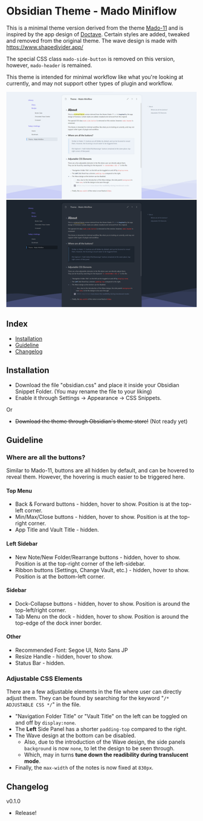 # Obsidian Theme - Mado Miniflow
This is a minimal theme version derived from the theme [Mado-11](https://github.com/hydescarf/Obsidian-Theme-Mado-11) and is inspired by the app design of [Doctave](https://www.doctave.com/). Certain styles are added, tweaked and removed from the original theme.
The wave design is made with https://www.shapedivider.app/

The special CSS class `mado-side-button` is removed on this version, however, `mado-header` is remained.

This theme is intended for minimal workflow like what you're looking at currently, and may not support other types of plugin and workflow.

![](cover-light.png)
![](cover-dark.png)

## Index

- [Installation](#installation)
- [Guideline](#guideline)
- [Changelog](#changelog)


## Installation

- Download the file "obsidian.css" and place it inside your Obsidian Snippet Folder. (You may rename the file to your liking)
- Enable it through Settings → Appearance → CSS Snippets.

Or

- ~~Download the theme through Obsidian's theme store!~~ (Not ready yet)


## Guideline

### Where are all the buttons?
Similar to Mado-11, buttons are all hidden by default, and can be hovered to reveal them. However, the hovering is much easier to be triggered here.

#### Top Menu

- Back & Forward buttons - hidden, hover to show. Position is at the top-left corner.
- Min/Max/Close buttons - hidden, hover to show. Position is at the top-right corner.
- App Title and Vault Title - hidden.

#### Left Sidebar

- New Note/New Folder/Rearrange buttons - hidden, hover to show. Position is at the top-right corner of the left-sidebar.
- Ribbon buttons (Settings, Change Vault, etc.) - hidden, hover to show. Position is at the bottom-left corner.

#### Sidebar

- Dock-Collapse buttons - hidden, hover to show. Position is around the top-left/right corner.
- Tab Menu on the dock - hidden, hover to show. Position is around the top-edge of the dock inner border.

#### Other

- Recommended Font: Segoe UI, Noto Sans JP
- Resize Handle - hidden, hover to show.
- Status Bar - hidden.



### Adjustable CSS Elements
There are a few adjustable elements in the file where user can directly adjust them.
They can be found by searching for the keyword "`/* ADJUSTABLE CSS */`" in the file.
- "Navigation Folder Title" or "Vault Title" on the left can be toggled on and off by `display:none`.
- The **Left** Side Panel has a shorter `padding-top` compared to the right.
- The Wave design at the bottom can be disabled.
	- Also, due to the introduction of the Wave design, the side panels `background` is now `none`, to let the design to be seen through.
	- Which, may in turns **tune down the readibility during translucent mode**.
- Finally, the `max-width` of the notes is now fixed at `830px`.

## Changelog  

v0.1.0
- Release!